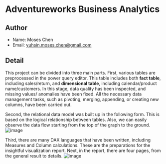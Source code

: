 # Adventureworks Business Analytics

## Author
- Name: Moses Chen
- Email: yuhsin.moses.chen@gmail.com

## Detail
This project can be divided into three main parts. First, various tables are preprocessed in the power query editor. This table includes both **fact table**, including sales/return, and **dimensional table**, including calendar/product name/customers. In this stage, data quality has been inspected, and missing values/ anomalies have been fixed. All the necessary data management tasks, such as pivoting, merging, appending, or creating new columns, have been carried out.   

Second, the relational data model was built up in the following form. This is based on the logical relationship between tables. Also, we can easily observe the data flow starting from the top of the graph to the ground.
![image](https://github.com/user-attachments/assets/51e48fc4-ddfa-476f-a8ff-4779513b8526)

Third, there are many DAX languages that have been written, including Measures and Column calculations. These are the preparations for the insightful visualization report. Next, in the report, there are four pages, from the general result to details.
![image](https://github.com/user-attachments/assets/43bf07fb-268e-4b5c-9893-d5278322651f)

